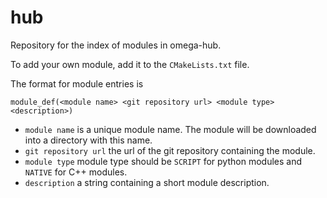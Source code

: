 hub
===

Repository for the index of modules in omega-hub.

To add your own module, add it to the `CMakeLists.txt` file.

The format for module entries is

`module_def(<module name> <git repository url> <module type> <description>)`
- `module name` is a unique module name. The module will be downloaded into a directory with this name.
- `git repository url` the url of the git repository containing the module.
- `module type` module type should be `SCRIPT` for python modules and `NATIVE` for C++ modules.
- `description` a string containing a short module description.
